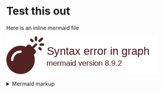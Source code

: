 # Test this out

Here is an inline mermaid file

<!-- generated by mermaid compile action - START -->
![~mermaid diagram 1~](/output/GHAE-workback-md-1.png)
<details>
  <summary>Mermaid markup</summary>

```mermaid
gantt
    GAHE workback schedule
    dateFormat  YYYY-MM-DD
    section Engineering M2 Workback Schedule (Matt Gibbs)	
    Pre-production M2 Build - service testing on bug bash instance (dev)                    :a1, 2021-06-07, 4d
    Pre-production M2 Build - upgrade testing on dev instances                              :a2, 2021-06-14, 8d
    Pre-production M2 Build - service testing on Staff Ship (prod instance)                 :a2, 2021-06-16, 6d
    Pre-production M2 Build - upgrade testing on commercial and GovCloud prod instances     :a2, 2021-06-17, 5d
    Pre-production M2 Build - testing on Staff Ship (GovCloud instance)                     :a3, 2021-06-21, 7d
    Migrate Octodemo? to AKS                                                                :after a3, 7d
    Production Build on Staff Ship/Computer Club                                            :after a3, 7d
    Microsoft on AKS UAT instance                                                           :after a3, 1d
    Upgrade Microsoft AKS UAT instance                                                      :after a3, 1d
    Evaluate M2 Criteria                                                                    :after a3, 1d
    Migrate Customers to AKS, round 1 (commercial)                                          :after a3, 1d
    Migrate Customers to AKS, round 2 (GovCloud)                                            :after a3, 1d
```

</details>
<!-- generated by mermaid compile action - END -->
